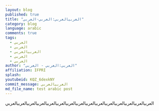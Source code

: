 ```yaml
---
layout: blog
published: true
title: "العربيالعربي:العربي-العربي"
category: blog
language: arabic
comments: true
tags: 
  - العربي
  - العربي
  - العربيالعربي
  - العربي
  - العربي
author: "العربي:العربي - العربي"
affiliation: IFPRI
splash: 
youtubeid: KQZ_6dexkNY
commit_message: العربيالعربي
md_file_name: test arabic post
---
```

العربيالعربيالعربيالعربيالعربيالعربيالعربيالعربيالعربيالعربيالعربيالعربيالعربيالعربيالعربي